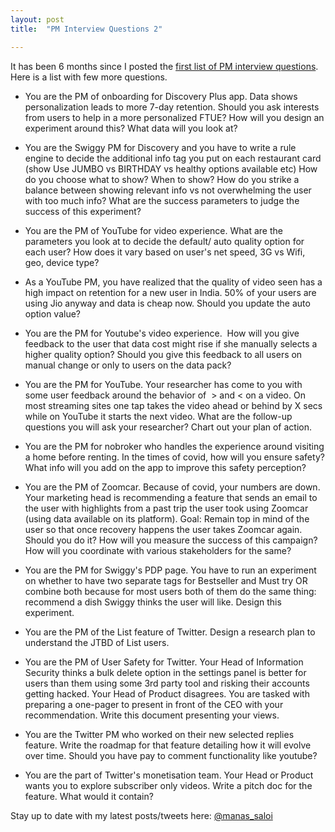 ```yaml
---
layout: post
title:  "PM Interview Questions 2"

---
```

It has been 6 months since I posted the [first list of PM interview questions](https://manassaloi.com/2020/02/01/pm-interview-questions.html). Here is a list with few more questions.

- You are the PM of onboarding for Discovery Plus app. Data shows personalization leads to more 7-day retention. Should you ask interests from users to help in a more personalized FTUE? How will you design an experiment around this? What data will you look at?

- You are the Swiggy PM for Discovery and you have to write a rule engine to decide the additional info tag you put on each restaurant card (show Use JUMBO vs BIRTHDAY vs healthy options available etc) How do you choose what to show? When to show? How do you strike a balance between showing relevant info vs not overwhelming the user with too much info? What are the success parameters to judge the success of this experiment?

- You are the PM of YouTube for video experience. What are the parameters you look at to decide the default/ auto quality option for each user? How does it vary based on user's net speed, 3G vs Wifi, geo, device type?

- As a YouTube PM, you have realized that the quality of video seen has a high impact on retention for a new user in India. 50% of your users are using Jio anyway and data is cheap now. Should you update the auto option value?

- You are the PM for Youtube's video experience.  How will you give feedback to the user that data cost might rise if she manually selects a higher quality option? Should you give this feedback to all users on manual change or only to users on the data pack?

- You are the PM for YouTube. Your researcher has come to you with some user feedback around the behavior of  > and < on a video. On most streaming sites one tap takes the video ahead or behind by X secs while on YouTube it starts the next video. What are the follow-up questions you will ask your researcher? Chart out your plan of action.

- You are the PM for nobroker who handles the experience around visiting a home before renting. In the times of covid, how will you ensure safety? What info will you add on the app to improve this safety perception?

- You are the PM of Zoomcar. Because of covid, your numbers are down. Your marketing head is recommending a feature that sends an email to the user with highlights from a past trip the user took using Zoomcar (using data available on its platform). Goal: Remain top in mind of the user so that once recovery happens the user takes Zoomcar again. Should you do it? How will you measure the success of this campaign? How will you coordinate with various stakeholders for the same?

- You are the PM for Swiggy's PDP page. You have to run an experiment on whether to have two separate tags for Bestseller and Must try OR combine both because for most users both of them do the same thing: recommend a dish Swiggy thinks the user will like. Design this experiment.

- You are the PM of the List feature of Twitter. Design a research plan to understand the JTBD of List users.

- You are the PM of User Safety for Twitter. Your Head of Information Security thinks a bulk delete option in the settings panel is better for users than them using some 3rd party tool and risking their accounts getting hacked. Your Head of Product disagrees. You are tasked with preparing a one-pager to present in front of the CEO with your recommendation. Write this document presenting your views.

- You are the Twitter PM who worked on their new selected replies feature. Write the roadmap for that feature detailing how it will evolve over time. Should you have pay to comment functionality like youtube?

- You are the part of Twitter's monetisation team. Your Head or Product wants you to explore subscriber only videos. Write a pitch doc for the feature. What would it contain?

Stay up to date with my latest posts/tweets here: [@manas_saloi](http://twitter.com/manas_saloi)
